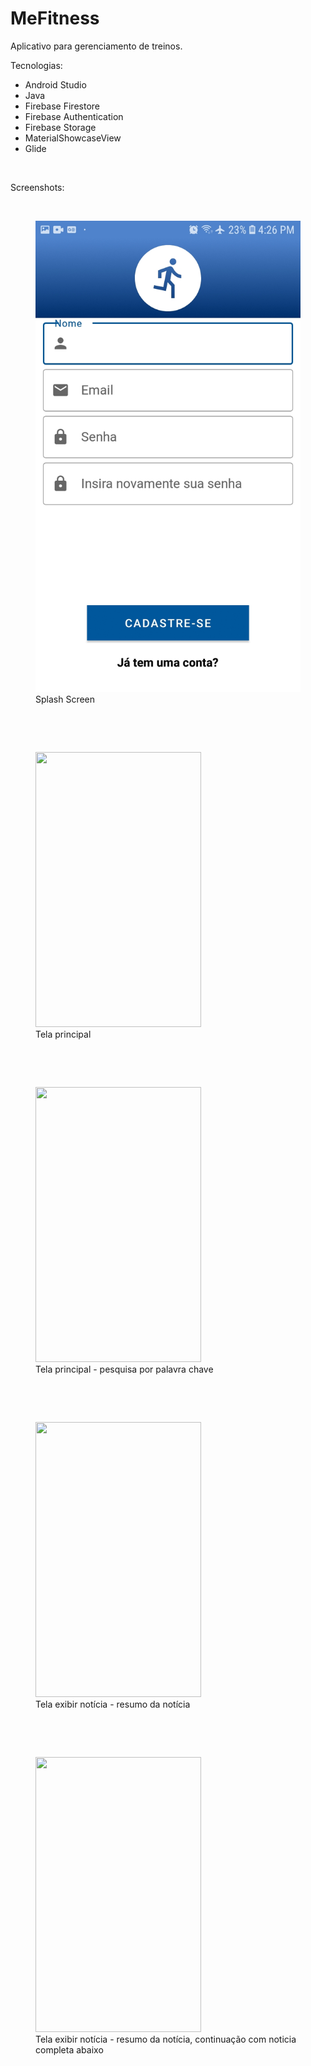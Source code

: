 # MeFitness
 Aplicativo para gerenciamento de treinos.
 
Tecnologias:
<ul>
  <li>Android Studio</li>
  <li>Java</li>
  <li>Firebase Firestore</li>
  <li>Firebase Authentication</li>
  <li>Firebase Storage</li>
  <li>MaterialShowcaseView</li>
  <li>Glide</li>
 
</ul>

<p><br></p>
Screenshots:
<p><br></p>
<figure>
	<img src="screenshot-01.jpg" />
	<figcaption>Splash Screen<br></figcaption>
</figure>
<p><br></p>
<p><br></p>
<figure>
	<img src="Screenshot_2.png" width="265" height="440" />
	<figcaption>Tela principal<br></figcaption>
</figure>
<p><br></p>
<p><br></p>
<figure>
	<img src="Screenshot_3.png" width="265" height="440" />
	<figcaption>Tela principal - pesquisa por palavra chave<br></figcaption>
</figure>
<p><br></p>
<p><br></p>
<figure>
	<img src="Screenshot_4.png" width="265" height="440" />
	<figcaption>Tela exibir notícia - resumo da notícia<br></figcaption>
</figure>
<p><br></p>
<p><br></p>
<figure>
	<img src="Screenshot_5.png" width="265" height="440" />
	<figcaption>Tela exibir notícia - resumo da notícia, continuação com noticia completa abaixo<br></figcaption>
</figure>
  
